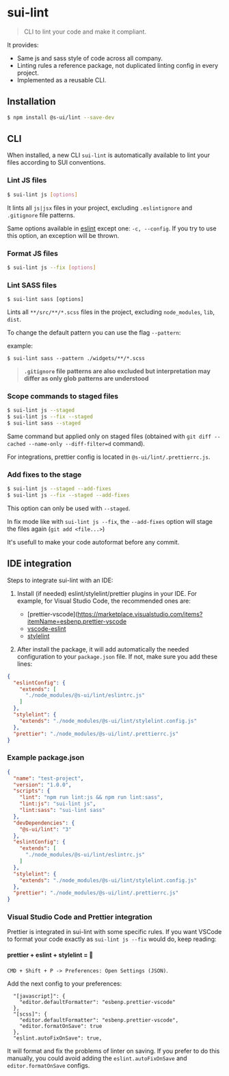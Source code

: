 # sui-lint

> CLI to lint your code and make it compliant.

It provides:

* Same js and sass style of code across all company.
* Linting rules a reference package, not duplicated linting config in every project.
* Implemented as a reusable CLI.

## Installation

```sh
$ npm install @s-ui/lint --save-dev
```

## CLI

When installed, a new CLI `sui-lint` is automatically available to lint your files according to SUI conventions.

### Lint JS files

```sh
$ sui-lint js [options]
```

It lints all `js|jsx` files in your project, excluding `.eslintignore` and `.gitignore` file patterns.

Same options available in [eslint](https://eslint.org/docs/user-guide/command-line-interface) except one: `-c, --config`. If you try to use this option, an exception will be thrown.



### Format JS files

```sh
$ sui-lint js --fix [options]
```

### Lint SASS files

```
$ sui-lint sass [options]
```

Lints all `**/src/**/*.scss` files in the project, excluding `node_modules`, `lib`, `dist`.

To change the default pattern you can use the flag `--pattern`:

example:

```
$ sui-lint sass --pattern ./widgets/**/*.scss
```

> **`.gitignore` file patterns are also excluded but interpretation may differ as only glob patterns are understood**


### Scope commands to staged files

```sh
$ sui-lint js --staged
$ sui-lint js --fix --staged
$ sui-lint sass --staged
```

Same command but applied only on staged files (obtained with `git diff --cached --name-only --diff-filter=d` command).

For integrations, prettier config is located in `@s-ui/lint/.prettierrc.js`.

### Add fixes to the stage

```sh
$ sui-lint js --staged --add-fixes
$ sui-lint js --fix --staged --add-fixes
```

This option can only be used with `--staged`.

In fix mode like with `sui-lint js --fix`, the `--add-fixes` option will stage the files again (`git add <file...>`)

It's usefull to make your code autoformat before any commit.

## IDE integration

Steps to integrate sui-lint with an IDE:

1.  Install (if needed) eslint/stylelint/prettier plugins in your IDE. For example, for Visual Studio Code, the recommended ones are:
    - [prettier-vscode](https://marketplace.visualstudio.com/items?itemName=esbenp.prettier-vscode
    - [vscode-eslint](https://marketplace.visualstudio.com/items?itemName=dbaeumer.vscode-eslint)
    - [stylelint](https://marketplace.visualstudio.com/items?itemName=shinnn.stylelint)
  
2.  After install the package, it will add automatically the needed configuration to your `package.json` file. If not, make sure you add these lines:

```json
{
  "eslintConfig": {
    "extends": [
      "./node_modules/@s-ui/lint/eslintrc.js"
    ]
  },
  "stylelint": {
    "extends": "./node_modules/@s-ui/lint/stylelint.config.js"
  },
  "prettier": "./node_modules/@s-ui/lint/.prettierrc.js"
}
```

### Example package.json

```json
{
  "name": "test-project",
  "version": "1.0.0",
  "scripts": {
    "lint": "npm run lint:js && npm run lint:sass",
    "lint:js": "sui-lint js",
    "lint:sass": "sui-lint sass"
  },
  "devDependencies": {
    "@s-ui/lint": "3"
  },
  "eslintConfig": {
    "extends": [
      "./node_modules/@s-ui/lint/eslintrc.js"
    ]
  },
  "stylelint": {
    "extends": "./node_modules/@s-ui/lint/stylelint.config.js"
  },
  "prettier": "./node_modules/@s-ui/lint/.prettierrc.js"
}
```

### Visual Studio Code and Prettier integration

Prettier is integrated in sui-lint with some specific rules. If you want VSCode to format your code exactly as `sui-lint js --fix` would do, keep reading:

#### prettier + eslint + stylelint = 🎉

`CMD + Shift + P -> Preferences: Open Settings (JSON)`.

Add the next config to your preferences:
```
  "[javascript]": {
    "editor.defaultFormatter": "esbenp.prettier-vscode"
  },
  "[scss]": {
    "editor.defaultFormatter": "esbenp.prettier-vscode",
    "editor.formatOnSave": true
  },
  "eslint.autoFixOnSave": true,
```

It will format and fix the problems of linter on saving. If you prefer to do this manually, you could avoid adding the `eslint.autoFixOnSave` and `editor.formatOnSave` configs.
